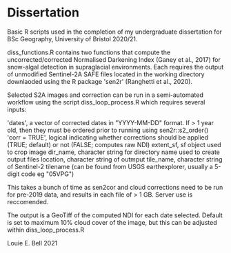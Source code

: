 # Dissertation
Basic R scripts used in the completion of my undergraduate dissertation for BSc Geography, University of Bristol 2020/21.

diss_functions.R contains two functions that compute the uncorrected/corrected Normalised Darkening Index (Ganey et al., 2017) for snow-algal detection in supraglacial environments.
Each requires the output of unmodified Sentinel-2A SAFE files located in the working directory downlaoded using the R package 'sen2r' (Ranghetti et al., 2020).

Selected S2A images and correction can be run in a semi-automated workflow using the script diss_loop_process.R which requires several inputs:

'dates', a vector of corrected dates in "YYYY-MM-DD" format. If > 1 year old, then they must be ordered prior to running using sen2r::s2_order()                             
'corr = TRUE', logical indicating whether corrections should be applied (TRUE; default) or not (FALSE; computes raw NDI) 
extent_sf, sf object used to crop image
dir_name,  character string for directory name used to create output files
location, character string of outmput
tile_name, character string of Sentinel-2 tilename (can be found from USGS earthexplorer, usually a 5-digit code eg "05VPG")

This takes a bunch of time as sen2cor and cloud corrections need to be run for pre-2019 data, and results in each file of > 1 GB. Server use is reccomended.

The output is a GeoTiff of the computed NDI for each date selected. Default is set to maximum 10% cloud cover of the image, but this can be adjusted within diss_loop_process.R

Louie E. Bell 2021
